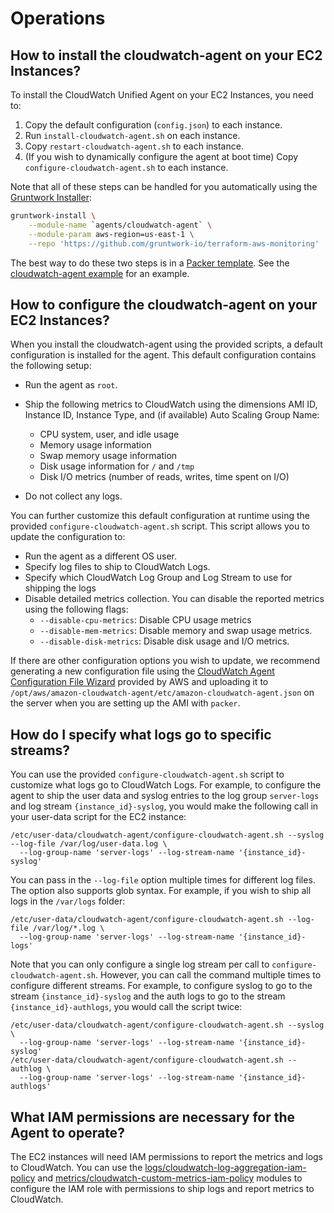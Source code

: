 # Operations

## How to install the cloudwatch-agent on your EC2 Instances?

To install the CloudWatch Unified Agent on your EC2 Instances, you need to:

1. Copy the default configuration (`config.json`) to each instance.
1. Run `install-cloudwatch-agent.sh` on each instance.
1. Copy `restart-cloudwatch-agent.sh` to each instance.
1. (If you wish to dynamically configure the agent at boot time) Copy `configure-cloudwatch-agent.sh` to each instance.

Note that all of these steps can be handled for you automatically using the [Gruntwork
Installer](https://github.com/gruntwork-io/gruntwork-installer):

```bash
gruntwork-install \
    --module-name `agents/cloudwatch-agent` \
    --module-param aws-region=us-east-1 \
    --repo 'https://github.com/gruntwork-io/terraform-aws-monitoring'
```

The best way to do these two steps is in a [Packer template](https://www.packer.io/). See the
[cloudwatch-agent example](/examples/cloudwatch-agent) for an example.

## How to configure the cloudwatch-agent on your EC2 Instances?

When you install the cloudwatch-agent using the provided scripts, a default configuration is installed for the agent.
This default configuration contains the following setup:

- Run the agent as `root`.

- Ship the following metrics to CloudWatch using the dimensions AMI ID, Instance ID, Instance Type, and (if available)
  Auto Scaling Group Name:
    - CPU system, user, and idle usage
    - Memory usage information
    - Swap memory usage information
    - Disk usage information for `/` and `/tmp`
    - Disk I/O metrics (number of reads, writes, time spent on I/O)

- Do not collect any logs.

You can further customize this default configuration at runtime using the provided `configure-cloudwatch-agent.sh` script. This
script allows you to update the configuration to:

- Run the agent as a different OS user.
- Specify log files to ship to CloudWatch Logs.
- Specify which CloudWatch Log Group and Log Stream to use for shipping the logs
- Disable detailed metrics collection. You can disable the reported metrics using the following flags:
    - `--disable-cpu-metrics`: Disable CPU usage metrics
    - `--disable-mem-metrics`: Disable memory and swap usage metrics.
    - `--disable-disk-metrics`: Disable disk usage and I/O metrics.

If there are other configuration options you wish to update, we recommend generating a new configuration file using the
[CloudWatch Agent Configuration File
Wizard](https://docs.aws.amazon.com/AmazonCloudWatch/latest/monitoring/create-cloudwatch-agent-configuration-file-wizard.html)
provided by AWS and uploading it to `/opt/aws/amazon-cloudwatch-agent/etc/amazon-cloudwatch-agent.json` on the server
when you are setting up the AMI with `packer`.

## How do I specify what logs go to specific streams?

You can use the provided `configure-cloudwatch-agent.sh` script to customize what logs go to CloudWatch Logs. For
example, to configure the agent to ship the user data and syslog entries to the log group `server-logs` and log stream
`{instance_id}-syslog`, you would make the following call in your user-data script for the EC2 instance:

```
/etc/user-data/cloudwatch-agent/configure-cloudwatch-agent.sh --syslog --log-file /var/log/user-data.log \
  --log-group-name 'server-logs' --log-stream-name '{instance_id}-syslog'
```

You can pass in the `--log-file` option multiple times for different log files. The option also supports glob syntax.
For example, if you wish to ship all logs in the `/var/logs` folder:

```
/etc/user-data/cloudwatch-agent/configure-cloudwatch-agent.sh --log-file /var/log/*.log \
  --log-group-name 'server-logs' --log-stream-name '{instance_id}-logs'
```

Note that you can only configure a single log stream per call to `configure-cloudwatch-agent.sh`. However, you can call
the command multiple times to configure different streams. For example, to configure syslog to go to the stream
`{instance_id}-syslog` and the auth logs to go to the stream `{instance_id}-authlogs`, you would call the script twice:

```
/etc/user-data/cloudwatch-agent/configure-cloudwatch-agent.sh --syslog \
  --log-group-name 'server-logs' --log-stream-name '{instance_id}-syslog'
/etc/user-data/cloudwatch-agent/configure-cloudwatch-agent.sh --authlog \
  --log-group-name 'server-logs' --log-stream-name '{instance_id}-authlogs'
```


## What IAM permissions are necessary for the Agent to operate?

The EC2 instances will need IAM permissions to report the metrics and logs to CloudWatch. You can use the
[logs/cloudwatch-log-aggregation-iam-policy](/modules/logs/cloudwatch-log-aggregation-iam-policy) and
[metrics/cloudwatch-custom-metrics-iam-policy](/modules/metrics/cloudwatch-custom-metrics-iam-policy) modules to
configure the IAM role with permissions to ship logs and report metrics to CloudWatch.
